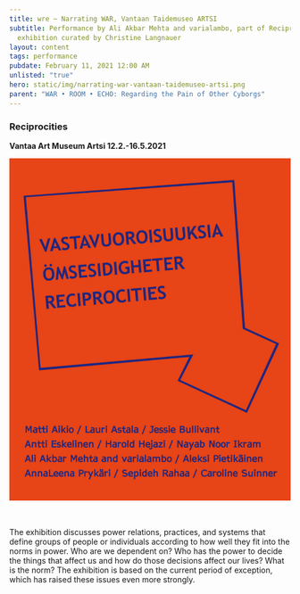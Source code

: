 ```yaml
---
title: wre ~ Narrating WAR, Vantaan Taidemuseo ARTSI
subtitle: Performance by Ali Akbar Mehta and varialambo, part of Reciprocities
  exhibition curated by Christine Langnauer
layout: content
tags: performance
pubdate: February 11, 2021 12:00 AM
unlisted: "true"
hero: static/img/narrating-war-vantaan-taidemuseo-artsi.png
parent: "WAR • ROOM • ECHO: Regarding the Pain of Other Cyborgs"
---
```

### Reciprocities

**Vantaa Art Museum Artsi 12.2.-16.5.2021**

![](static/img/narrating-war-vantaan-taidemuseo-artsi.png)

<br/>

The exhibition discusses power relations, practices, and systems that define groups of people or individuals according to how well they fit into the norms in power. Who are we dependent on? Who has the power to decide the things that affect us and how do those decisions affect our lives? What is the norm? The exhibition is based on the current period of exception, which has raised these issues even more strongly.

[](https://aliakbarmehta.com/content/war-room-echo-regarding-the-pain-of-other-cyborgs#)